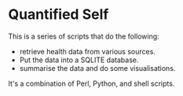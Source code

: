 # Quantified Self

This is a series of scripts that do the following:
 - retrieve health data from various sources.
 - Put the data into a SQLITE database.
 - summarise the data and do some visualisations.

 It's a combination of Perl, Python, and shell scripts.
